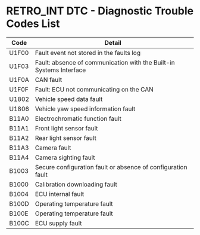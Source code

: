 # RETRO_INT DTC - Diagnostic Trouble Codes List

| Code | Detail |
| - | - |
| U1F00 | Fault event not stored in the faults log |
| U1F03 | Fault: absence of communication with the Built-in Systems Interface |
| U1F0A | CAN fault |
| U1F0F | Fault: ECU not communicating on the CAN |
| U1802 | Vehicle speed data fault |
| U1806 | Vehicle yaw speed information fault |
| B11A0 | Electrochromatic function fault |
| B11A1 | Front light sensor fault |
| B11A2 | Rear light sensor fault |
| B11A3 | Camera fault |
| B11A4 | Camera sighting fault |
| B1003 | Secure configuration fault or absence of configuration fault |
| B1000 | Calibration downloading fault |
| B1004 | ECU internal fault |
| B100D | Operating temperature fault |
| B100E | Operating temperature fault |
| B100C | ECU supply fault |

